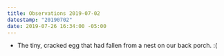 ```yaml
---
title: Observations 2019-07-02
datestamp: "20190702"
date: 2019-07-26 16:34:00 -05:00
---
```


- The tiny, cracked egg that had fallen from a nest on our back porch. :(
